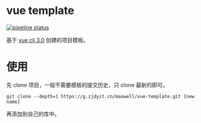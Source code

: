# vue template

[![pipeline status](https://g.zjdyit.cn/maxwell/vue-template/badges/master/pipeline.svg)](https://g.zjdyit.cn/maxwell/vue-template/commits/master)

基于 [vue cli 3.0](https://github.com/vuejs/vue-cli) 创建的项目模板。

# 使用

先 clone 项目，一般不需要模板的提交历史，只 clone 最新的即可。

```shell
git clone --depth=1 https://g.zjdyit.cn/maxwell/vue-template.git [new name]
```
再添加到自己的库中。
